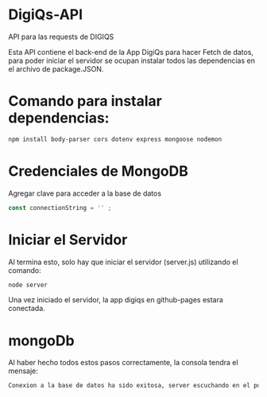 # DigiQs-API
API para las requests de DIGIQS

Esta API contiene el back-end de la App DigiQs para hacer Fetch de datos, para poder iniciar el servidor se ocupan instalar todos las dependencias
en el archivo de package.JSON. 

# Comando para instalar dependencias: 

````````bash
npm install body-parser cors dotenv express mongoose nodemon
````````

# Credenciales de MongoDB

Agregar clave para acceder a la base de datos

`````````javascript
const connectionString = '' ;
`````````

# Iniciar el Servidor 

Al termina esto, solo hay que iniciar el servidor (server.js) utilizando el comando:

```````bash
node server
``````````

Una vez iniciado el servidor, la app digiqs en github-pages estara conectada. 

# mongoDb

Al haber hecho todos estos pasos correctamente, la consola tendra el mensaje: 

```````bash
Conexion a la base de datos ha sido exitosa, server escuchando en el puerto: 5000
```````
